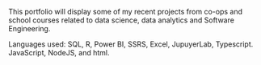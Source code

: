 This portfolio will display some of my recent projects from co-ops and school courses related to data science, data analytics and Software Engineering. 

Languages used: SQL, R, Power BI, SSRS, Excel, JupuyerLab, Typescript. JavaScript, NodeJS, and html.
